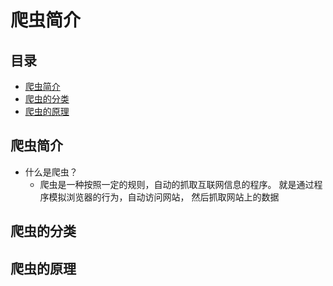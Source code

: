 # 爬虫简介
## 目录
* [爬虫简介](#爬虫简介)
* [爬虫的分类](#爬虫的分类)
* [爬虫的原理](#爬虫的原理)
## 爬虫简介
* 什么是爬虫？
    * 爬虫是一种按照一定的规则，自动的抓取互联网信息的程序。 就是通过程序模拟浏览器的行为，自动访问网站， 然后抓取网站上的数据
## 爬虫的分类
## 爬虫的原理